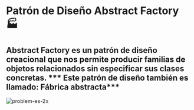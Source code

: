 #  Patrón de Diseño Abstract Factory 🏭
## Abstract Factory es un patrón de diseño creacional que nos permite producir familias de objetos relacionados sin especificar sus clases concretas. ***  Este patrón de diseño también es llamado: Fábrica abstracta*** 

![problem-es-2x](https://user-images.githubusercontent.com/60667480/133932793-06313d09-da9c-4b50-806b-7f6f087107c1.png)


